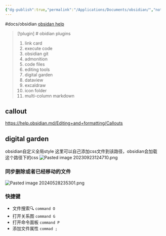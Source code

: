 ```yaml
---
{"dg-publish":true,"permalink":"/Applications/Documents/obsidian/","noteIcon":"3"}
---
```


#docs/obsidian
[obsidan help](https://help.obsidian.md/Obsidian/Index)

> [!plugin] # obidian plugins
> 1. link card
> 2. execute code
> 3. obsidian git
> 4. admonition
> 5. code files
> 6. editing tools
> 7. digital garden
> 8. dataview
> 9. excaldraw
> 10. icon folder
> 11. multi-column markdown


## callout
https://help.obsidian.md/Editing+and+formatting/Callouts

## digital garden

obsidian自定义全局style
这里可以自己添加css文件到该路径，obsidian会加载这个路径下的css
![Pasted image 20230923124710.png](/img/user/pics/Pasted%20image%2020230923124710.png)


### 同步删除或者已经移动的文件
![Pasted image 20240528235301.png](/img/user/Applications/Documents/attachments/Pasted%20image%2020240528235301.png)
### 快捷键

- 文件搜索🔍  `command O`
- 打开关系图 `command G`
- 打开命令面板 `command P`
- 添加文件属性 `commad ;`